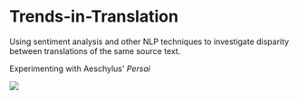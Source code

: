 # Trends-in-Translation
Using sentiment analysis and other NLP techniques to investigate disparity between translations of the same source text.

Experimenting with Aeschylus' *Persai*

![](https://upload.wikimedia.org/wikipedia/commons/thumb/9/9e/Kaulbach%2C_Wilhelm_von_-_Die_Seeschlacht_bei_Salamis_-_1868.JPG/1920px-Kaulbach%2C_Wilhelm_von_-_Die_Seeschlacht_bei_Salamis_-_1868.JPG)

